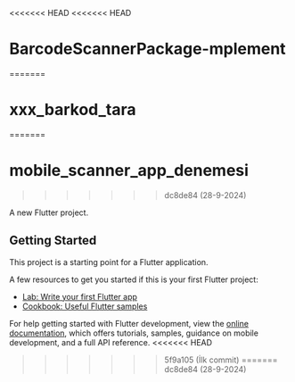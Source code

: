 <<<<<<< HEAD
<<<<<<< HEAD
# BarcodeScannerPackage-mplement
=======
# xxx_barkod_tara
=======
# mobile_scanner_app_denemesi
>>>>>>> dc8de84 (28-9-2024)

A new Flutter project.

## Getting Started

This project is a starting point for a Flutter application.

A few resources to get you started if this is your first Flutter project:

- [Lab: Write your first Flutter app](https://docs.flutter.dev/get-started/codelab)
- [Cookbook: Useful Flutter samples](https://docs.flutter.dev/cookbook)

For help getting started with Flutter development, view the
[online documentation](https://docs.flutter.dev/), which offers tutorials,
samples, guidance on mobile development, and a full API reference.
<<<<<<< HEAD
>>>>>>> 5f9a105 (İlk commit)
=======
>>>>>>> dc8de84 (28-9-2024)
